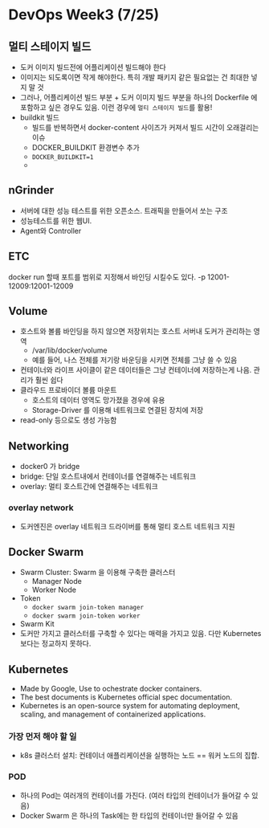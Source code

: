 # DevOps Week3 (7/25)
## 멀티 스테이지 빌드
* 도커 이미지 빌드전에 어플리케이션 빌드해야 한다
* 이미지는 되도록이면 작게 해야한다. 특히 개발 패키지 같은 필요없는 건 최대한 넣지 말 것
* 그러나, 어플리케이션 빌드 부분 + 도커 이미지 빌드 부분을 하나의 Dockerfile 에 포함하고 싶은 경우도 있음. 이런 경우에 `멀티 스테이지 빌드`를 활용!
* buildkit 빌드
	* 빌드를 반복하면서 docker-content 사이즈가 커져서 빌드 시간이 오래걸리는 이슈
	* DOCKER_BUILDKIT 환경변수 추가
	* `DOCKER_BUILDKIT=1`
	* 

## nGrinder
* 서버에 대한 성능 테스트를 위한 오픈소스. 트래픽을 만들어서 쏘는 구조
*  성능테스트를 위한 웹UI. 
*  Agent와 Controller


## ETC
docker run 할때 포트를 범위로 지정해서 바인딩 시킬수도 있다. -p 12001-12009:12001-12009

## Volume 
* 호스트와 볼륨 바인딩을 하지 않으면 저장위치는 호스트 서버내 도커가 관리하는 영역
	* /var/lib/docker/volume
	* 예를 들어, 나스 전체를 저기랑 바운딩을 시키면 전체를 그냥 쓸 수 있음
* 컨테이너와 라이프 사이클이 같은 데이터들은 그냥 컨테이너에 저장하는게 나음. 관리가 훨씬 쉽다
* 클라우드 프로바이더 볼륨 마운트
	* 호스트의 데이터 영역도 망가졌을 경우에 유용
	* Storage-Driver 를 이용해 네트워크로 연결된 장치에 저장 
* read-only  등으로도 생성 가능함


## Networking
* docker0 가 bridge
* bridge: 단일 호스트내에서 컨테이너를 연결해주는 네트워크
* overlay: 멀티 호스트간에 연결해주는 네트워크

### overlay network
* 도커엔진은 overlay 네트워크 드라이버를 통해 멀티 호스트 네트워크 지원
 
## Docker Swarm
 * Swarm Cluster: Swarm 을 이용해 구축한 클러스터
	 * Manager Node
	 * Worker Node
 * Token
	 * `docker swarm join-token manager`
	 * `docker swarm join-token worker`
 * Swarm Kit
 * 도커만 가지고 클러스터를 구축할 수 있다는 매력을 가지고 있음. 다만 Kubernetes 보다는 정교하지 못하다.

## Kubernetes
* Made by Google, Use to ochestrate docker containers.
* The best documents is Kubernetes official spec documentation.
* Kubernetes is an open-source system for automating deployment, scaling, and management of containerized applications.

### 가장 먼저 해야 할 일
* k8s 클러스터 설치: 컨테이너 애플리케이션을 실행하는 노드 == 워커 노드의 집합.

### POD
* 하나의 Pod는 여러개의 컨테이너를 가진다. (여러 타입의 컨테이너가 들어갈 수 있음)
* Docker Swarm 은 하나의 Task에는 한 타입의 컨테이너만 들어갈 수 있음
<!--stackedit_data:
eyJoaXN0b3J5IjpbLTEwODEwNTIyNTQsLTIxMDA0MzQ5NDMsLT
E5MzE2MTUxNDQsODMzNTE3NzMwLDk0ODM3MDU4NCw3NjU4Mjc0
MzgsLTE1NzYzMDQwMDgsMTY5Nzg2NTk3NSwtNDc1Mzc1MjkyLD
gzMTg1NjEyMiwtMzExMzY3NjgyLC0xNDY1ODE2NTUxLC0xMTI0
NjMxNDcsMTA5MTI0NDEyMCw3ODUzMDQ2OTYsLTk2OTg5ODQwNi
w2MDQ2ODU5NTIsLTExMTk5NDA5MTUsMTAxNDEzMjY0Nyw1NjI2
MTgxNDddfQ==
-->